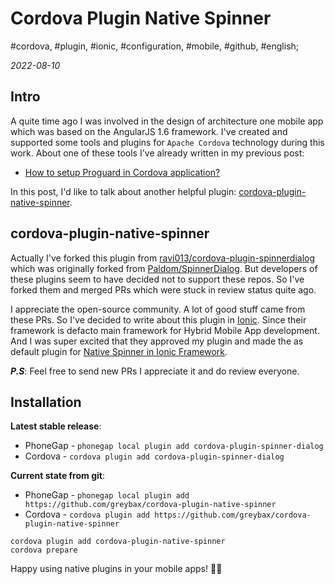 # Cordova Plugin Native Spinner

#cordova, #plugin, #ionic, #configuration, #mobile, #github, #english;

_2022-08-10_

## Intro

A quite time ago I was involved in the design of architecture one mobile app which was based on the AngularJS 1.6 framework. 
I've created and supported some tools and plugins for `Apache Cordova` technology during this work. About one of these tools I've already written in my previous post:

* [How to setup Proguard in Cordova application?](/posts/how-to-setup-proguard-in-cordova-application/)

In this post, I'd like to talk about another helpful plugin: [cordova-plugin-native-spinner](https://github.com/greybax/cordova-plugin-native-spinner). 

## cordova-plugin-native-spinner

Actually I've forked this plugin from [ravi013/cordova-plugin-spinnerdialog](https://github.com/ravi013/cordova-plugin-spinnerdialog) which was originally forked from [Paldom/SpinnerDialog](https://github.com/Paldom/SpinnerDialog). But developers of these plugins seem to have decided not to support these repos. So I've forked them and merged PRs which were stuck in review status quite ago.

I appreciate the open-source community. A lot of good stuff came from these PRs. So I've decided to write about this plugin in [Ionic](https://ionicframework.com/). Since their framework is defacto main framework for Hybrid Mobile App development. And I was super excited that they approved my plugin and made the as default plugin for [Native Spinner in Ionic Framework](https://ionicframework.com/docs/native/spinner-dialog/).

**_P.S_**: Feel free to send new PRs I appreciate it and do  review everyone.

## Installation

**Latest stable release**: 

* PhoneGap - `phonegap local plugin add cordova-plugin-spinner-dialog`
* Cordova - `cordova plugin add cordova-plugin-spinner-dialog`

**Current state from git**:

* PhoneGap - `phonegap local plugin add https://github.com/greybax/cordova-plugin-native-spinner`
* Cordova - `cordova plugin add https://github.com/greybax/cordova-plugin-native-spinner`
```
cordova plugin add cordova-plugin-native-spinner
cordova prepare
```

Happy using native plugins in your mobile apps! ✌🏼

